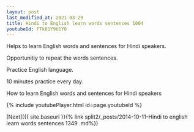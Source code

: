 ```yaml
---
layout: post
last_modified_at: 2021-03-29
title: Hindi to English learn words sentences 1004 
youtubeId: FTk81Y9U1Y0
---
```

 
 
Helps to learn English words and sentences for Hindi speakers.

Opportunitiy to repeat the words sentences. 

Practice English language. 
 
10 minutes practice every day. 
 
How to learn English words and sentences for Hindi speakers 
 
{% include youtubePlayer.html id=page.youtubeId %}
 
 
[Next]({{ site.baseurl }}{% link  split2/_posts/2014-10-11-Hindi to english learn words sentences 1349 .md%})
 

